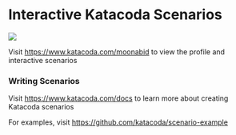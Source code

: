 # Interactive Katacoda Scenarios

[![](http://shields.katacoda.com/katacoda/moonabid/count.svg)](https://www.katacoda.com/moonabid "Get your profile on Katacoda.com")

Visit https://www.katacoda.com/moonabid to view the profile and interactive scenarios

### Writing Scenarios
Visit https://www.katacoda.com/docs to learn more about creating Katacoda scenarios

For examples, visit https://github.com/katacoda/scenario-example

